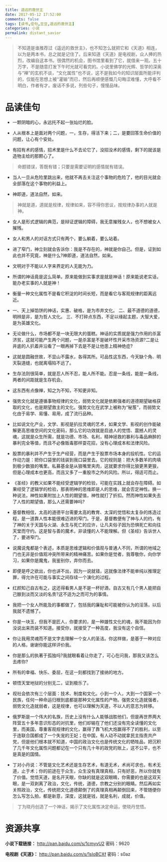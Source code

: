 ```yaml
---
title: 遥远的救世主
date: 2017-05-12 17:52:00
comments: false
tags: [读书,佳句,豆豆,遥远的救世主]
categories: 小说
permalink: distant_savior
---
```

> 不知道是谁推荐过《遥远的救世主》，也不知怎么就把它和《天道》相连，以为是两本书，总之就是记住了。后来知道《天道》是电视剧，众人捧的热烈，改编自这本书。很偶然的机会，图书馆里看到了它，就借来一观。五十万字，不是随意打发下午时光就可看完的。小说里佛学的光辉、哲学的深奥与“禅”的玄机不谈，“文化属性”也不说，这不是我如今的知识层面所能评判的，仅能在思想上被“灌输”而已，然后再顺便感慨几句晦涩难懂，大呼看不明白，作者有才。废话不多说，列些句子，慢慢品味。

# 品读佳句

- 一颗阴暗的心，永远托不起一张灿烂的脸。  

- 人从根本上是面对两个问题，一，生存，得活下来；二，是要回答生命价值的问题，让心有个安处。

- 有招有术的感情，招术里是什么不去论它了，没招没术的感情，剩下的就该是造物主给的那颗心了。  
> 命题错误，答既有错；只要是需要证明的感情就有错误。

- 当人一旦从危险里跳出来，他就不再去关注这个事物的危险了，他的目光就会全部落在这个事物的利益上。  

- 神即道，道法自然，如来。  
> 神就是道，道就是规律，规律如来，容不得你思议，按规律办事的人就是神。

- 女人是形式逻辑的典范，是辩证逻辑的障碍，我无意摧残女人，也不想被女人摧残。  

- 女人和男人的对话方式只有两个，要么躺着，要么站着。

- 进了窄门，神立刻就会告诉你：我是不存在的，神就是你自己。但是，证到如此也并不究竟，神是什么?神即道，道法自然，如来。  

- 文明对于不能以人字来界定的人无能为力。  

- 所谓的神话竟是这么简单。原来能做到实事求是就是神话！原来能说老实话，能办老实事的人就是神！  

- 衡量一种文化属性不是看它积淀的时间长短，而是看它与客观规律的距离远近。  

- 一、天上掉馅饼的神话，实惠、破格，是为市井文化。 
二、最不道德的道德，明辨是非，是为哲人文化。 
三、不打碎点东西，不足以缘起主题，大智大爱，是为英雄文化。  

- 无论做什么，市场都不是一块无限大的蛋糕。神话的实质就是强力作用的杀富济贫，这就可能产生两个问题，一是杀富是不是破坏性开采市场资源?二是让井底的人扒着井沿看了一眼再掉下去是不是让他患上精神绝症?  

- 这就是圆融世故，不显山不露水，各得其所。可品性这东西，今天缺个角、明天裂道缝，也就离塌陷不远了。  

- 生存法则很简单，就是忍人所不忍，能人所不能。忍是一条线，能是一条线，两者的间距就是生存机会。  

- 这东西有点像禅，知之为不知，不知更非知。  

- 强势文化就是遵循事物规律的文化，弱势文化就是依赖强者的道德期望破格获取的文化，也是期望救主的文化。强势文化在武学上被称为“秘笈”，而弱势文化由于易学、易懂、易用，成了流行品种。  

- 比如说文化产业，文学、影视是扒拉灵魂的艺术，如果文学、影视的创作能破解更高思维空间的文化密码，那么它的功效就是启迪人的觉悟、震撼人的灵魂，这就是众生所需，就是功德、市场、名利，精神拯救的暴利与毒品麻醉的暴利完全等值，而且不必像贩毒那样耍花招，没有心理成本和法律风险。  

- 股票的暴利并不产生于生产经营，而是产生于股票市场本身的投机性。它的运作动力是：把你口袋里的钱装到我口袋里去。它的规则是：把大多数羊的肉填到极少数狼的嘴里。私募基金是从狼嘴里夹肉，这就要求你得比狼更黑更狠，但是心理成本也更高，而且又多了一重股市之外的风险。所以，得适可而止。  
 
- 《圣经》的教义如果不能经受逻辑学的检验，可能在实践上就会存在障碍。如果经受了逻辑学的检验，那表明神的思维即是人的思维，就会否定神性。换一种说法，神性如果附加上人性的期望值，神性就打了折扣。然而神性如果失去了人性的期望值，那么人还需要神吗?  

- 基督教相信，太高的道德平台需要太高的教育、太深的觉悟和太复杂的炼造过程，是一道靠人性本能很难迈进的窄门。于是，基督教便有了神与人的约，有了神的关于天国与火湖、永生与死亡的应许，让凡夫俗子因为恐惧死亡和向往天堂而守约。这是智与善的魔术，非读懂的人不能理解。但《圣经》告诉世人了，要进窄门。  

- 说魔说鬼都是个表述，本质是思维逻辑和价值观与普通人不同，所谓的地域之门也无非是价值观冲突所带来的精神痛苦。如果你是觉者，我尊敬你，向你学习，如果你是魔鬼，我鉴别你，弃你而去。  

- 即便是呼之欲出，你也讲不出，因为一说就错，这就像法律不能单纯以推理定罪，得允许在可能与事实之间存续一个演化的过程。  

- 红颜知己自古有之，这还得看男人是不是一杯好酒，自古又有几个男人能把自己酿到淡而又淡的名贵?这不适为之而可为的事情。  

- 我把一个女人所能及的事都做了，包括我的廉耻和可能被你认为的淫荡，以后我就不遗憾了。  

- 你是一块玉，但我不是匠人，你要求的，是一种雄性文化的魂，我不能因为你没说出来而装不知道。接受你，就接受了一种高度，我没有这个自信。  

- 你让我用灵魂而不是文字去理解一个女人的圣洁。你这样做，是基于一种对应的人格，谢谢你能这样评价我。  

- 你是那么的执著于孤独吗?我就眼看着让你走了，可心在问我，那我又该怎么去疼你?  

- 所有的幸福、快乐、委屈，在这一刻都找到了接纳的地方。  

- 顿悟天堂地狱的分别无二，证到极乐了。  

- 视社会依次有三个层面：技术、制度和文化。小到一个人，大到一个国家一个民族，任何一种命运归根到底都是那种文化属性的产物。强势文化造就强者，弱势文化造就弱者，这是规律，也可以理解为天道，不以人的意志为转移。  

- 俄罗斯是一个伟大的名族，历史上没有什么人能够战胜他们，但是再世界两大阵营五十多年意识形态的对抗里，他们却输在了他们还没有完全读懂的文化里，而美国，尊重客观规律的文化，赢得了靠飞机大炮赢得不了的胜利，以至于连联合国都成了一个失宠的王妃；在中国，有人动不动就拿民主指责共产党，但是他们根本就不知道，中国的政治文化也是传统文化的牺牲品，把沉积了几千年文化属性问题都记在一个只有几十年的政党的账上，这不公平，也不是真是的国情。

- 丁对小丹说：不管是文化艺术还是生存艺术，有道无术，术尚可求也，有术无道，止于术；你的前途在于众生，众生没有真理真相，只有好恶，所以你就有了价值。觉悟天道，是名开天眼，你缺的就是这双眼睛，你需要的也是这双天眼，是一双剥离了政治，文化，传统，道德，宗教之分别的眼睛。然后再如实关照政治，文化，传统把文化道德颠倒了的真理真相再颠倒回来，不管随便你怎么写怎么拍，都是新意，深度，这就是钱，就是名利，成就，价值。
> 丁为晓丹创造了一个神话，揭示了文化属性决定命运，使晓丹觉悟。  

# 资源共享  

**小说下载链接：** http://pan.baidu.com/s/1cmyvU2 密码：9620  

**电视剧《天道》：** http://pan.baidu.com/s/1sloBCXf 密码：s0az